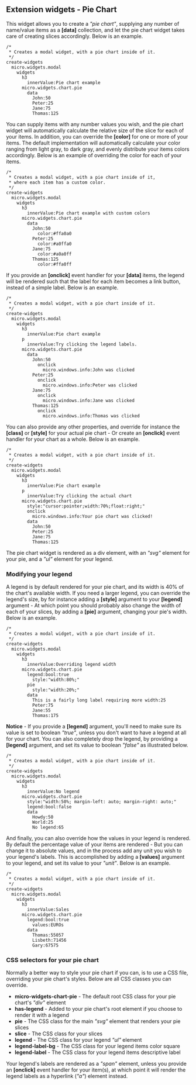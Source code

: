 ## Extension widgets - Pie Chart

This widget allows you to create a _"pie chart"_, supplying any number of name/value items as a **[data]**
collection, and let the pie chart widget takes care of creating slices accordingly. Below is an example.

```hyperlambda-snippet
/*
 * Creates a modal widget, with a pie chart inside of it.
 */
create-widgets
  micro.widgets.modal
    widgets
      h3
        innerValue:Pie chart example
      micro.widgets.chart.pie
        data
          John:50
          Peter:25
          Jane:75
          Thomas:125
```

You can supply items with any number values you wish, and the pie chart widget will automatically calculate
the relative size of the slice for each of your items. In addition, you can override the **[color]** for one
or more of your items. The default implementation will automatically calculate your color ranging from light
gray, to dark gray, and evenly distribute your items colors accordingly. Below is an example of overriding
the color for each of your items.


```hyperlambda-snippet
/*
 * Creates a modal widget, with a pie chart inside of it,
 * where each item has a custom color.
 */
create-widgets
  micro.widgets.modal
    widgets
      h3
        innerValue:Pie chart example with custom colors
      micro.widgets.chart.pie
        data
          John:50
            color:#ffa0a0
          Peter:25
            color:#a0ffa0
          Jane:75
            color:#a0a0ff
          Thomas:125
            color:#ffa0ff
```

If you provide an **[onclick]** event handler for your **[data]** items, the legend will be rendered
such that the label for each item becomes a link button, instead of a simple label. Below is an example.

```hyperlambda-snippet
/*
 * Creates a modal widget, with a pie chart inside of it.
 */
create-widgets
  micro.widgets.modal
    widgets
      h3
        innerValue:Pie chart example
      p
        innerValue:Try clicking the legend labels.
      micro.widgets.chart.pie
        data
          John:50
            onclick
              micro.windows.info:John was clicked
          Peter:25
            onclick
              micro.windows.info:Peter was clicked
          Jane:75
            onclick
              micro.windows.info:Jane was clicked
          Thomas:125
            onclick
              micro.windows.info:Thomas was clicked
```

You can also provide any other properties, and override for instance the **[class]** or **[style]** for
your actual pie chart - Or create an **[onclick]** event handler for your chart as a whole. Below is an example.

```hyperlambda-snippet
/*
 * Creates a modal widget, with a pie chart inside of it.
 */
create-widgets
  micro.widgets.modal
    widgets
      h3
        innerValue:Pie chart example
      p
        innerValue:Try clicking the actual chart
      micro.widgets.chart.pie
        style:"cursor:pointer;width:70%;float:right;"
        onclick
          micro.windows.info:Your pie chart was clicked!
        data
          John:50
          Peter:25
          Jane:75
          Thomas:125
```

The pie chart widget is rendered as a div element, with an _"svg"_ element for your pie, and a _"ul"_
element for your legend.

### Modifying your legend

A legend is by default rendered for your pie chart, and its width is 40% of the chart's available width. If
you need a larger legend, you can override the legend's size, by for instance adding a **[style]** argument
to your **[legend]** argument - At which point you should probably also change the width of each of your
slices, by adding a **[pie]** argument, changing your pie's width. Below is an example.

```hyperlambda-snippet
/*
 * Creates a modal widget, with a pie chart inside of it.
 */
create-widgets
  micro.widgets.modal
    widgets
      h3
        innerValue:Overriding legend width
      micro.widgets.chart.pie
        legend:bool:true
          style:"width:80%;"
        pie
          style:"width:20%;"
        data
          This is a fairly long label requiring more width:25
          Peter:75
          Jane:55
          Thomas:175
```

**Notice** - If you provide a __[legend]__ argument, you'll need to make sure its value is set to boolean
_"true"_, unless you don't want to have a legend at all for your chart. You can also completely drop the
legend, by providing a **[legend]** argument, and set its value to boolean _"false"_ as illustrated
below.

```hyperlambda-snippet
/*
 * Creates a modal widget, with a pie chart inside of it.
 */
create-widgets
  micro.widgets.modal
    widgets
      h3
        innerValue:No legend
      micro.widgets.chart.pie
        style:"width:50%; margin-left: auto; margin-right: auto;"
        legend:bool:false
        data
          Howdy:50
          World:25
          No legend:65
```

And finally, you can also override how the values in your legend is rendered. By default the percentage
value of your items are rendered - But you can change it to absolute values, and in the process add any
unit you wish to your legend's labels. This is accomplished by adding a __[values]__ argument to your
legend, and set its value to your _"unit"_. Below is an example.

```hyperlambda-snippet
/*
 * Creates a modal widget, with a pie chart inside of it.
 */
create-widgets
  micro.widgets.modal
    widgets
      h3
        innerValue:Sales
      micro.widgets.chart.pie
        legend:bool:true
          values:EUROs
        data
          Thomas:55057
          Lisbeth:71456
          Gary:67575
```

### CSS selectors for your pie chart

Normally a better way to style your pie chart if you can, is to use a CSS file, overriding your pie chart's
styles. Below are all CSS classes you can override.

* __micro-widgets-chart-pie__ - The default root CSS class for your pie chart's _"div"_ element
* __has-legend__ - Added to your pie chart's root element if you choose to render it with a legend
* __pie__ - The CSS class for the main _"svg"_ element that renders your pie slices
* __slice__ - The CSS class for your slices
* __legend__ - The CSS class for your legend _"ul"_ element
* __legend-label-bg__ - The CSS class for your legend items color square
* __legend-label__ - The CSS class for your legend items descriptive label

Your legend's labels are rendered as a _"span"_ element, unless you provide an __[onclick]__ event handler
for your item(s), at which point it will render the legend labels as a hyperlink (_"a"_) element instead.
